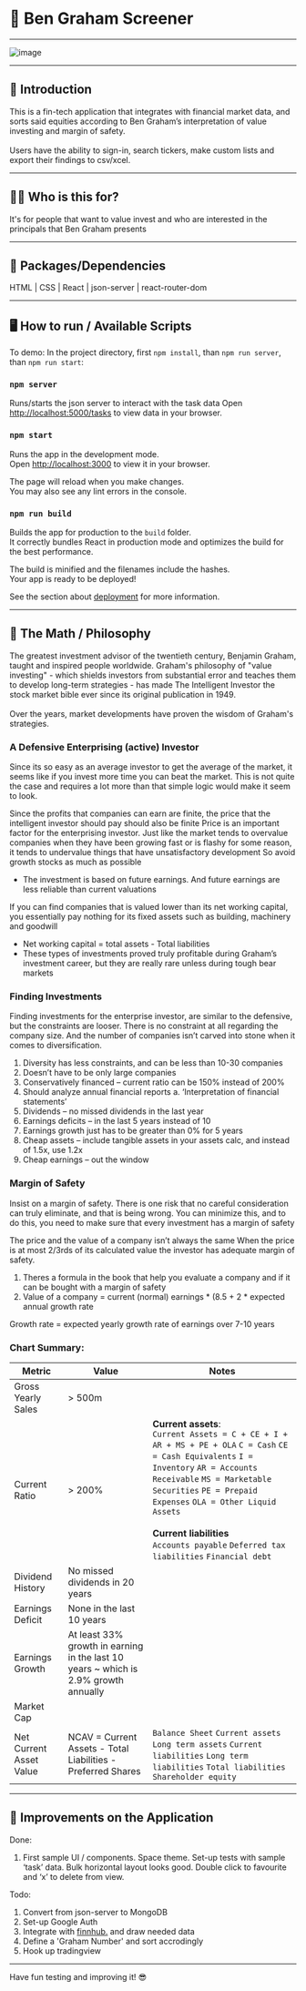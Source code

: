 # 🚀 Ben Graham Screener

---
![image](https://user-images.githubusercontent.com/102194829/193964365-4b73e3ca-4109-4fd2-a18f-d58c6f545388.png)

---

## 👋  Introduction

This is a fin-tech application that integrates with financial market data, and sorts said equities according to Ben Graham’s interpretation of value investing and margin of safety. 
<br><br>
Users have the ability to sign-in, search tickers, make custom lists and export their findings to csv/xcel.

---

## 🤷‍♂️  Who is this for? 

It's for people that want to value invest and who are interested in the principals that Ben Graham presents

---

## 💪  Packages/Dependencies

HTML | CSS | React | json-server | react-router-dom 

---

## 🖥  How to run / Available Scripts

To demo: In the project directory, first `npm install`, than `npm run server`, than `npm run start`:

### `npm server`
Runs/starts the json server to interact with the task data
Open [http://localhost:5000/tasks](http://localhost:5000/tasks) to view data in your browser.


### `npm start`

Runs the app in the development mode.\
Open [http://localhost:3000](http://localhost:3000) to view it in your browser.

The page will reload when you make changes.\
You may also see any lint errors in the console.

### `npm run build`

Builds the app for production to the `build` folder.\
It correctly bundles React in production mode and optimizes the build for the best performance.

The build is minified and the filenames include the hashes.\
Your app is ready to be deployed!

See the section about [deployment](https://facebook.github.io/create-react-app/docs/deployment) for more information.

---

## 🧮 The Math / Philosophy

The greatest investment advisor of the twentieth century, Benjamin Graham, taught and inspired people worldwide. Graham's philosophy of "value investing" - which shields investors from substantial error and teaches them to develop long-term strategies - has made The Intelligent Investor the stock market bible ever since its original publication in 1949.
<br><br>
Over the years, market developments have proven the wisdom of Graham's strategies. 

### A Defensive Enterprising (active) Investor 

Since its so easy as an average investor to get the average of the market, it seems like if you invest more time you can beat the market. This is not quite the case and requires a lot more than that simple logic would make it seem to look.

Since the profits that companies can earn are finite, the price that the intelligent investor should pay should also be finite
Price is an important factor for the enterprising investor. Just like the market tends to overvalue companies when they have been growing fast or is flashy for some reason, it tends to undervalue things that have unsatisfactory development
So avoid growth stocks as much as possible

- The investment is based on future earnings. And future earnings are less reliable than current valuations

If you can find companies that is valued lower than its net working capital, you essentially pay nothing for its fixed assets such as building, machinery and goodwill

- Net working capital = total assets - Total liabilities 
- These types of investments proved truly profitable during Graham’s investment career, but they are really rare unless during tough bear markets

### Finding Investments

Finding investments for the enterprise investor, are similar to the defensive, but the constraints are looser. There is no constraint at all regarding the company size. And the number of companies isn’t carved into stone when it comes to diversification.

1.	Diversity has less constraints, and can be less than 10-30 companies
2.	Doesn’t have to be only large companies
3.	Conservatively financed – current ratio can be 150% instead of 200%
4.	Should analyze annual financial reports
a.	‘Interpretation of financial statements’
5.	Dividends – no missed dividends in the last year
6.	Earnings deficits – in the last 5 years instead of 10
7.	Earnings growth just has to be greater than 0% for 5 years
8.	Cheap assets – include tangible assets in your assets calc, and instead of 1.5x, use 1.2x
9.	Cheap earnings – out the window

### Margin of Safety
Insist on a margin of safety. There is one risk that no careful consideration can truly eliminate, and that is being wrong. You can minimize this, and to do this, you need to make sure that every investment has a margin of safety

The price and the value of a company isn’t always the same
When the price is at most 2/3rds of its calculated value the investor has adequate margin of safety. 
1.	Theres a formula in the book that help you evaluate a company and if it can be bought with a margin of safety
2.	Value of a company = current (normal) earnings * (8.5 + 2 * expected annual growth rate

Growth rate = expected yearly growth rate of earnings over 7-10 years

### Chart Summary:


Metric | Value | Notes
--- | --- | ---
Gross Yearly Sales | > 500m | 
Current Ratio | > 200% | **Current assets**: <br> `Current Assets = C + CE + I + AR + MS + PE + OLA` `C = Cash` `CE = Cash Equivalents` `I = Inventory` `AR = Accounts Receivable` `MS = Marketable Securities` `PE = Prepaid Expenses` `OLA = Other Liquid Assets` <br><br> **Current liabilities** <br> `Accounts payable` `Deferred tax liabilities` `Financial debt`
Dividend History | No missed dividends in 20 years | 
Earnings Deficit | None in the last 10 years | 
Earnings Growth | At least 33% growth in earning in the last 10 years ~ which is 2.9% growth annually |
Market Cap | | 
Net Current Asset Value | NCAV = Current Assets - Total Liabilities - Preferred Shares | `Balance Sheet` `Current assets` `Long term assets` `Current liabilities` `Long term liabilities` `Total liabilities` `Shareholder equity`

---

## 🔨  Improvements on the Application

Done:
1. First sample UI / components. Space theme. Set-up tests with sample ‘task’ data. Bulk horizontal layout looks good. Double click to favourite and ‘x’ to delete from view.

Todo:
1. Convert from json-server to MongoDB
2. Set-up Google Auth
3. Integrate with [finnhub.](https://finnhub.io/) and draw needed data
4. Define a 'Graham Number' and sort accrodingly
5. Hook up tradingview

---

 
 Have fun testing and improving it! 😎




